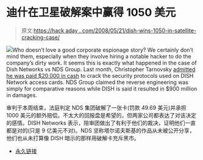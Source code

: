 # 迪什在卫星破解案中赢得 1050 美元

> 原文:[https://hack aday . com/2008/05/21/dish-wins-1050-in-satellite-cracking-case/](https://hackaday.com/2008/05/21/dish-wins-1050-in-satellite-cracking-case/)

![](../Images/369b5bd0e635e875976a6ddd282089d3.png)Who doesn’t love a good corporate espionage story? We certainly don’t mind them, especially when they involve hiring a notable hacker to do the company’s dirty work. It seems this is exactly what happened in the case of Dish Networks vs NDS Group. Last month, Christopher Tarnovsky [admitted he was paid $20,000 in cash](http://blog.wired.com/27bstroke6/2008/04/hacker-in-murdo.html) to crack the security protocols used on DISH Network access cards. NDS Group claimed the reverse engineering was simply for comparative reasons while DISH is said it resulted in $900 million in damages.

审判于本周结束，法庭判定 NDS 集团破解了一张卡(罚款 49.69 美元)并承担 1000 美元的额外赔偿。不太大的回报盘是希望的，但两家公司都表达了对该决定的感情。DISH Networks 表示，陪审团做出了有利于他们的裁决，证明他们一直都是对的(只是 9 亿美元不对)。NDS 坚称塔尔诺夫斯基的作品从未被公开分享，他们也从未打算像 DISH 暗示的那样用破解卡充斥黑市。

*   [永久链接](http://www.theregister.co.uk/2008/05/20/dish_nds_hacking_peanuts/)